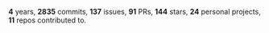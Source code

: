 **4** years, **2835** commits, **137** issues, **91** PRs, **144** stars, **24** personal projects, **11** repos contributed to.
